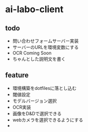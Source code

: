 # ai-labo-client

## todo
* 問い合わせフォームサーバー実装
* サーバーのURLを環境変数にする
* OCR Coming Soon
* ちゃんとした説明文を書く

## feature
* 環境構築をdotfilesに落とし込む
* 閾値設定
* モデルバージョン選択
* OCR実装
* 画像をD&Dで選択できる
* webカメラを選択できるようにする
* 
